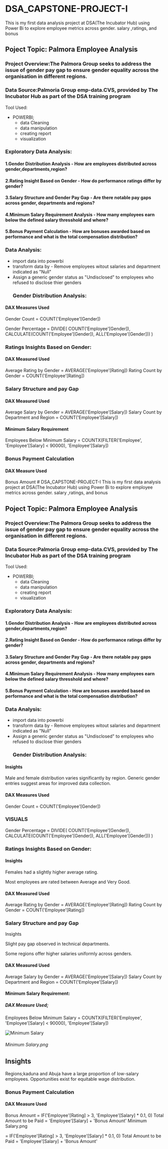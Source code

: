 # DSA_CAPSTONE-PROJECT-I
This is my first data analysis project at DSA(The Incubator Hub) using Power Bi to explore employee metrics across gender. salary ,ratings, and bonus

## Poject Topic: Palmora Employee Analysis
### Project Overview:The Palmora Group seeks to address the issue of gender pay gap to ensure gender equality across the organisation in different regions.
### Data Source:Palmoria Group emp-data.CVS, provided by The Incubator Hub as part of the DSA training program
Tool Used:
* POWERBI;
     - data Cleaning
     - data manipulation
     - creating report
     - visualization
### Exploratory Data Analysis:
#### 1.Gender Distribution Analysis - How are employees distributed across gender,departments,region?
#### 2.Rating Insight Based on Gender - How do performance ratings differ by gender?
#### 3.Salary Structure and Gender Pay Gap - Are there notable pay gaps across gender, departments and regions? 
#### 4.Minimum Salary Requirement Analysis - How many employees earn below the defined salary thresshold and where?
#### 5.Bonus Payment Calculation - How are bonuses awarded based on performance and what is the total compensation distribution?
### Data Analysis:
- import data into powerbi
- transform data by - Remove employees witout salaries and department indicated as "Null"
- Assign a generic gender status as "Undisclosed" to employees who refused to disclose thier genders
  ### Gender Distribution Analysis:

#### DAX Measures Used
 Gender Count = COUNT('Employee'[Gender])

Gender Percentage = 
DIVIDE(
    COUNT('Employee'[Gender]), 
    CALCULATE(COUNT('Employee'[Gender]), ALL('Employee'[Gender]))
)
### Ratings Insights Based on Gender:
#### DAX Measured Used
 Average Rating by Gender = AVERAGE('Employee'[Rating])
 Rating Count by Gender = COUNT('Employee'[Rating])
 ### Salary Structure and pay Gap
 #### DAX Measured Used
  Average Salary by Gender = AVERAGE('Employee'[Salary])
  Salary Count by Department and Region = COUNT('Employee'[Salary])
#### Minimum Salary Requirement
   Employees Below Minimum Salary = COUNTX(FILTER('Employee', 'Employee'[Salary] < 90000), 'Employee'[Salary])
### Bonus Payment Calculation
#### DAX Measure Used
 Bonus Amount # DSA_CAPSTONE-PROJECT-I
This is my first data analysis project at DSA(The Incubator Hub) using Power Bi to explore employee metrics across gender. salary ,ratings, and bonus

## Poject Topic: Palmora Employee Analysis
### Project Overview:The Palmora Group seeks to address the issue of gender pay gap to ensure gender equality across the organisation in different regions.
### Data Source:Palmoria Group emp-data.CVS, provided by The Incubator Hub as part of the DSA training program
Tool Used:
* POWERBI;
     - data Cleaning
     - data manipulation
     - creating report
     - visualization
### Exploratory Data Analysis:
#### 1.Gender Distribution Analysis - How are employees distributed across gender,departments,region?
#### 2.Rating Insight Based on Gender - How do performance ratings differ by gender?
#### 3.Salary Structure and Gender Pay Gap - Are there notable pay gaps across gender, departments and regions? 
#### 4.Minimum Salary Requirement Analysis - How many employees earn below the defined salary thresshold and where?
#### 5.Bonus Payment Calculation - How are bonuses awarded based on performance and what is the total compensation distribution?
### Data Analysis:
- import data into powerbi
- transform data by - Remove employees witout salaries and department indicated as "Null"
- Assign a generic gender status as "Undisclosed" to employees who refused to disclose thier genders
  ### Gender Distribution Analysis:
#### Insights
Male and female distribution varies significantly by region.
Generic gender entries suggest areas for improved data collection.

#### DAX Measures Used
 Gender Count = COUNT('Employee'[Gender])
 ### VISUALS
 

Gender Percentage = 
DIVIDE(
    COUNT('Employee'[Gender]), 
    CALCULATE(COUNT('Employee'[Gender]), ALL('Employee'[Gender]))
)
### Ratings Insights Based on Gender:
#### Insights

Females had a slightly higher average rating.

Most employees are rated between Average and Very Good.

#### DAX Measured Used
 Average Rating by Gender = AVERAGE('Employee'[Rating])
 Rating Count by Gender = COUNT('Employee'[Rating])
 ### Salary Structure and pay Gap
 Insights

Slight pay gap observed in technical departments.

Some regions offer higher salaries uniformly across genders.
 #### DAX Measured Used
  Average Salary by Gender = AVERAGE('Employee'[Salary])
  Salary Count by Department and Region = COUNT('Employee'[Salary])
#### Minimum Salary Requirement:
##### DAX Measure Used;
   Employees Below Minimum Salary = COUNTX(FILTER('Employee', 'Employee'[Salary] < 90000), 'Employee'[Salary])
    
  ![Minimum Salary](https://github.com/user-attachments/assets/ab08592a-45eb-4976-aecb-39863ed91395)
###### Minimum Salary.png
## Insights
Regions;kaduna and Abuja have a large proportion of low-salary employees.
Opportunities exist for equitable wage distribution.
   
 ### Bonus Payment Calculation
#### DAX Measure Used
 Bonus Amount = IF('Employee'[Rating] > 3, 'Employee'[Salary] * 0.1, 0)
 Total Amount to be Paid = 'Employee'[Salary] + 'Bonus Amount'
Minimum Salary.png
 
= IF('Employee'[Rating] > 3, 'Employee'[Salary] * 0.1, 0)
 Total Amount to be Paid = 'Employee'[Salary] + 'Bonus Amount'

